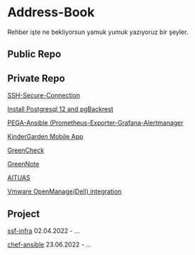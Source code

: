 # Address-Book

Rehber işte ne bekliyorsun yamuk yumuk yazıyoruz bir şeyler.

## Public Repo


## Private Repo


[SSH-Secure-Connection](https://github.com/mehmetsinc/ssh-pass-update)

[Install Postgresql 12 and pgBackrest](https://github.com/mehmetsinc/Postgresql-pgBackrest-ansible)

[PEGA-Ansible (Prometheus-Exporter-Grafana-Alertmanager](https://github.com/mehmetsinc/Ansible-prometheus-node_exporter-alertmanager-grafana)

[KinderGarden Mobile App](https://github.com/TarikCinar/CocugumNasilMobilApp)

[GreenCheck](https://github.com/TarikCinar/GreenCheck)

[GreenNote](https://github.com/TarikCinar/GreenNote)

[AITUAS](https://github.com/TarikCinar/AITUAS)

[Vmware OpenManage(Dell) integration](https://github.com/mehmetsinc/Vmware-OpenManage-integration)


## Project

[ssf-infra](https://github.com/TechSpaceAsia/ssf-infrastructure) 02.04.2022 - ...

[chef-ansible](https://github.com/github7450/chef-ansible) 23.06.2022 - ...


